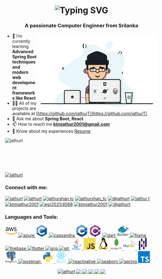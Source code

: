 <div align="center">
<h1>
    <img src="https://readme-typing-svg.herokuapp.com?font=Jetbrains+mono&size=40&duration=3000&color=33FF33&center=true&vCenter=true&width=435&lines=Hey..+I'm+Jathurshan;I'm+reading;BSc;Computer+Engineering;from...;University+of+Ruhuna;" alt="Typing SVG"/>
</h1>


</div>
<h3 align="center">A passionate Computer Enginner from Srilanka</h3>

<img align="right" alt="coding" width="400" src="./img.gif">

- 🌱 I’m currently learning **Advanced Spring Boot techniques and modern web development frameworks like React**
- 👨‍💻 All of my projects are available at [https://github.com/jathurT](https://github.com/jathurT)
- 💬 Ask me about **Spring Boot, React**
- 📫 How to reach me **ktmjathur2001@gmail.com**
- 📄 Know about my experiences [Resume](https://drive.google.com/file/d/1ZsLH_UngTfcbwcMiaKFQsQY-gl9S4Zag/view?usp=sharing)

<p align="left">
  <img src="https://komarev.com/ghpvc/?username=jathurt&label=Profile%20views&color=0e75b6&style=flat" alt="jathurt" />
</p>
<br>
<br>
<br>
<br>
<p align="left">
  <a href="https://github.com/ryo-ma/github-profile-trophy">
    <img src="https://github-profile-trophy.vercel.app/?username=jathurT&theme=radical&no-frame=false&no-bg=true&margin-w=4" alt="jathurt" />
  </a>
</p>
<h3 align="left">Connect with me:</h3>
<p align="left">
  <a href="https://linkedin.com/in/jathurt" target="blank"><img align="center" src="https://raw.githubusercontent.com/rahuldkjain/github-profile-readme-generator/master/src/images/icons/Social/linked-in-alt.svg" alt="jathurt" height="30" width="40" /></a>
  <a href="https://kaggle.com/jathurt" target="blank"><img align="center" src="https://raw.githubusercontent.com/rahuldkjain/github-profile-readme-generator/master/src/images/icons/Social/kaggle.svg" alt="jathurt" height="30" width="40" /></a>
  <a href="https://www.facebook.com/jathurshan.thadchanamoorthy/" target="blank"><img align="center" src="https://raw.githubusercontent.com/rahuldkjain/github-profile-readme-generator/master/src/images/icons/Social/facebook.svg" alt="jathurshan tc" height="30" width="40" /></a>
  <a href="https://instagram.com/jathurshan_tc" target="blank"><img align="center" src="https://raw.githubusercontent.com/rahuldkjain/github-profile-readme-generator/master/src/images/icons/Social/instagram.svg" alt="jathurshan_tc" height="30" width="40" /></a>
  <a href="https://medium.com/@jathurt" target="blank"><img align="center" src="https://raw.githubusercontent.com/rahuldkjain/github-profile-readme-generator/master/src/images/icons/Social/medium.svg" alt="@jathurt" height="30" width="40" /></a>
  <a href="https://www.youtube.com/channel/UCNaWc43LO7Tqr9mcsNB5Tmg" target="blank"><img align="center" src="https://raw.githubusercontent.com/rahuldkjain/github-profile-readme-generator/master/src/images/icons/Social/youtube.svg" alt="jathur t" height="30" width="40" /></a>
  <a href="https://www.codechef.com/users/ktmjathur2001" target="blank"><img align="center" src="https://cdn.jsdelivr.net/npm/simple-icons@3.1.0/icons/codechef.svg" alt="ktmjathur2001" height="30" width="40" /></a>
  <a href="https://www.hackerrank.com/eg/2021/4568" target="blank"><img align="center" src="https://raw.githubusercontent.com/rahuldkjain/github-profile-readme-generator/master/src/images/icons/Social/hackerrank.svg" alt="eg/2021/4568" height="30" width="40" /></a>
  <a href="https://www.leetcode.com/ktmjathur2001" target="blank"><img align="center" src="https://raw.githubusercontent.com/rahuldkjain/github-profile-readme-generator/master/src/images/icons/Social/leet-code.svg" alt="ktmjathur2001" height="30" width="40" /></a>
  <a href="https://www.hackerearth.com/@jathurt" target="blank"><img align="center" src="https://raw.githubusercontent.com/rahuldkjain/github-profile-readme-generator/master/src/images/icons/Social/hackerearth.svg" alt="@jathurt" height="30" width="40" /></a>
</p>

<h3 align="left">Languages and Tools:</h3>
<p align="left"> <a href="https://aws.amazon.com" target="_blank" rel="noreferrer"> <img src="https://raw.githubusercontent.com/devicons/devicon/master/icons/amazonwebservices/amazonwebservices-original-wordmark.svg" alt="aws" width="40" height="40"/> </a> <a href="https://azure.microsoft.com/en-in/" target="_blank" rel="noreferrer"> <img src="https://www.vectorlogo.zone/logos/microsoft_azure/microsoft_azure-icon.svg" alt="azure" width="40" height="40"/> </a> <a href="https://www.cprogramming.com/" target="_blank" rel="noreferrer"> <img src="https://raw.githubusercontent.com/devicons/devicon/master/icons/c/c-original.svg" alt="c" width="40" height="40"/> </a> <a href="https://cassandra.apache.org/" target="_blank" rel="noreferrer"> <img src="https://www.vectorlogo.zone/logos/apache_cassandra/apache_cassandra-icon.svg" alt="cassandra" width="40" height="40"/> </a> <a href="https://www.w3schools.com/cpp/" target="_blank" rel="noreferrer"> <img src="https://raw.githubusercontent.com/devicons/devicon/master/icons/cplusplus/cplusplus-original.svg" alt="cplusplus" width="40" height="40"/> </a> <a href="https://www.w3schools.com/cs/" target="_blank" rel="noreferrer"> <img src="https://raw.githubusercontent.com/devicons/devicon/master/icons/csharp/csharp-original.svg" alt="csharp" width="40" height="40"/> </a> <a href="https://dart.dev" target="_blank" rel="noreferrer"> <img src="https://www.vectorlogo.zone/logos/dartlang/dartlang-icon.svg" alt="dart" width="40" height="40"/> </a> <a href="https://www.docker.com/" target="_blank" rel="noreferrer"> <img src="https://raw.githubusercontent.com/devicons/devicon/master/icons/docker/docker-original-wordmark.svg" alt="docker" width="40" height="40"/> </a> <a href="https://www.figma.com/" target="_blank" rel="noreferrer"> <img src="https://www.vectorlogo.zone/logos/figma/figma-icon.svg" alt="figma" width="40" height="40"/> </a> <a href="https://firebase.google.com/" target="_blank" rel="noreferrer"> <img src="https://www.vectorlogo.zone/logos/firebase/firebase-icon.svg" alt="firebase" width="40" height="40"/> </a> <a href="https://flutter.dev" target="_blank" rel="noreferrer"> <img src="https://www.vectorlogo.zone/logos/flutterio/flutterio-icon.svg" alt="flutter" width="40" height="40"/> </a> <a href="https://cloud.google.com" target="_blank" rel="noreferrer"> <img src="https://www.vectorlogo.zone/logos/google_cloud/google_cloud-icon.svg" alt="gcp" width="40" height="40"/> </a> <a href="https://git-scm.com/" target="_blank" rel="noreferrer"> <img src="https://www.vectorlogo.zone/logos/git-scm/git-scm-icon.svg" alt="git" width="40" height="40"/> </a> <a href="https://www.java.com" target="_blank" rel="noreferrer"> <img src="https://raw.githubusercontent.com/devicons/devicon/master/icons/java/java-original.svg" alt="java" width="40" height="40"/> </a> <a href="https://developer.mozilla.org/en-US/docs/Web/JavaScript" target="_blank" rel="noreferrer"> <img src="https://raw.githubusercontent.com/devicons/devicon/master/icons/javascript/javascript-original.svg" alt="javascript" width="40" height="40"/> </a> <a href="https://www.linux.org/" target="_blank" rel="noreferrer"> <img src="https://raw.githubusercontent.com/devicons/devicon/master/icons/linux/linux-original.svg" alt="linux" width="40" height="40"/> </a> <a href="https://www.mongodb.com/" target="_blank" rel="noreferrer"> <img src="https://raw.githubusercontent.com/devicons/devicon/master/icons/mongodb/mongodb-original-wordmark.svg" alt="mongodb" width="40" height="40"/> </a> <a href="https://www.mysql.com/" target="_blank" rel="noreferrer"> <img src="https://raw.githubusercontent.com/devicons/devicon/master/icons/mysql/mysql-original-wordmark.svg" alt="mysql" width="40" height="40"/> </a> <a href="https://pandas.pydata.org/" target="_blank" rel="noreferrer"> <img src="https://raw.githubusercontent.com/devicons/devicon/2ae2a900d2f041da66e950e4d48052658d850630/icons/pandas/pandas-original.svg" alt="pandas" width="40" height="40"/> </a> <a href="https://www.postgresql.org" target="_blank" rel="noreferrer"> <img src="https://raw.githubusercontent.com/devicons/devicon/master/icons/postgresql/postgresql-original-wordmark.svg" alt="postgresql" width="40" height="40"/> </a> <a href="https://postman.com" target="_blank" rel="noreferrer"> <img src="https://www.vectorlogo.zone/logos/getpostman/getpostman-icon.svg" alt="postman" width="40" height="40"/> </a> <a href="https://www.python.org" target="_blank" rel="noreferrer"> <img src="https://raw.githubusercontent.com/devicons/devicon/master/icons/python/python-original.svg" alt="python" width="40" height="40"/> </a> <a href="https://reactjs.org/" target="_blank" rel="noreferrer"> <img src="https://raw.githubusercontent.com/devicons/devicon/master/icons/react/react-original-wordmark.svg" alt="react" width="40" height="40"/> </a> <a href="https://reactnative.dev/" target="_blank" rel="noreferrer"> <img src="https://reactnative.dev/img/header_logo.svg" alt="reactnative" width="40" height="40"/> </a> <a href="https://seaborn.pydata.org/" target="_blank" rel="noreferrer"> <img src="https://seaborn.pydata.org/_images/logo-mark-lightbg.svg" alt="seaborn" width="40" height="40"/> </a> <a href="https://spring.io/" target="_blank" rel="noreferrer"> <img src="https://www.vectorlogo.zone/logos/springio/springio-icon.svg" alt="spring" width="40" height="40"/> </a> <a href="https://www.typescriptlang.org/" target="_blank" rel="noreferrer"> <img src="https://raw.githubusercontent.com/devicons/devicon/master/icons/typescript/typescript-original.svg" alt="typescript" width="40" height="40"/> </a> </p>


<div align="center">
<a href="https://github.com/jathurT">
<img align="center" src="https://github-readme-stats.vercel.app/api?username=jathurT&theme=dark&hide_border=true&include_all_commits=false&count_private=false" alt="jathurt" />
<img align="center" src="https://github-readme-streak-stats.herokuapp.com/?user=jathurT&theme=dark&hide_border=true" height="180em" />
<img align="center" src="http://github-profile-summary-cards.vercel.app/api/cards/most-commit-language?username=jathurT&theme=dark" height="180em" />
<img align="center" src="http://github-profile-summary-cards.vercel.app/api/cards/repos-per-language?username=jathurT&theme=dark" height="180em" />
<img align="center" src="http://github-profile-summary-cards.vercel.app/api/cards/productive-time?username=jathurT&theme=dark" height="180em" />
<img align="center" src="http://github-profile-summary-cards.vercel.app/api/cards/profile-details?username=jathurT&theme=dark" height="180em" />
</div>

